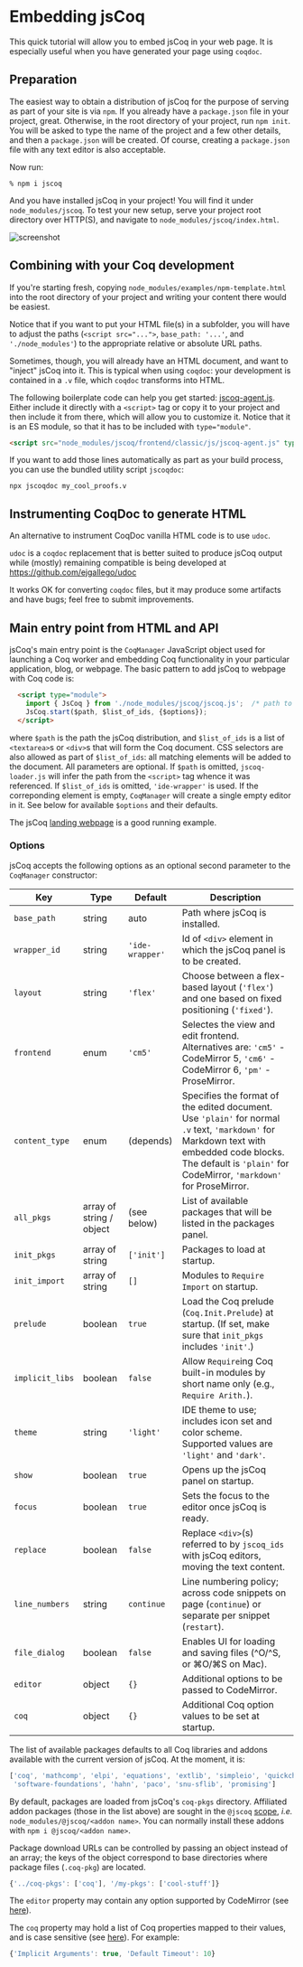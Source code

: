 # Embedding jsCoq

This quick tutorial will allow you to embed jsCoq in your web page.
It is especially useful when you have generated your page using
`coqdoc`.

## Preparation

The easiest way to obtain a distribution of jsCoq for the purpose of serving as part of your site is via `npm`.
If you already have a `package.json` file in your project, great.
Otherwise, in the root directory of your project, run `npm init`.
You will be asked to type the name of the project and a few other details, and then a `package.json` will be created.
Of course, creating a `package.json` file with any text editor is also acceptable.

Now run:
```
% npm i jscoq
```

And you have installed jsCoq in your project!
You will find it under `node_modules/jscoq`.
To test your new setup, serve your project root directory over HTTP(S), and navigate to `node_modules/jscoq/index.html`.

![screenshot](npm-landing-screenshot.png)

## Combining with your Coq development

If you're starting fresh, copying `node_modules/examples/npm-template.html` into the root directory of your project and writing your content there would be easiest.

Notice that if you want to put your HTML file(s) in a subfolder, you will have to adjust the paths (`<script src="...">`, `base_path: '...'`, and `'./node_modules'`) to the appropriate relative or absolute URL paths.

Sometimes, though, you will already have an HTML document, and want to "inject" jsCoq into it.
This is typical when using `coqdoc`:
your development is contained in a `.v` file, which `coqdoc` transforms into HTML.

The following boilerplate code can help you get started:
[jscoq-agent.js](../frontend/classic/js/jscoq-agent.js).
Either include it directly with a `<script>` tag or copy it to your
project and then include it from there, which will allow you to customize it.
Notice that it is an ES module, so that it has to be included with `type="module"`.

```html
<script src="node_modules/jscoq/frontend/classic/js/jscoq-agent.js" type="module"></script>
```

If you want to add those lines automatically as part as your build process, you can use the bundled utility script `jscoqdoc`:
```
npx jscoqdoc my_cool_proofs.v
```

## Instrumenting CoqDoc to generate HTML

An alternative to instrument CoqDoc vanilla HTML code is to use `udoc`.

`udoc` is a `coqdoc` replacement that is better suited to produce
jsCoq output while (mostly) remaining compatible is being developed at
https://github.com/ejgallego/udoc

It works OK for converting `coqdoc` files, but it may produce some
artifacts and have bugs; feel free to submit improvements.

## Main entry point from HTML and API

jsCoq's main entry point is the `CoqManager` JavaScript object used for
launching a Coq worker and embedding Coq functionality in
your particular application, blog, or webpage. The basic pattern to
add jsCoq to webpage with Coq code is:

```html
  <script type="module">
    import { JsCoq } from './node_modules/jscoq/jscoq.js';  /* path to installed package */
    JsCoq.start($path, $list_of_ids, {$options});
  </script>
```

where `$path` is the path the jsCoq distribution, and `$list_of_ids` is
a list of `<textarea>`s or `<div>`s that will form the Coq document.
CSS selectors are also allowed as part of `$list_of_ids`: all matching elements
will be added to the document.
All parameters are optional.
If `$path` is omitted, `jscoq-loader.js` will infer the path from the `<script>` tag whence it was referenced.
If `$list_of_ids` is omitted, `'ide-wrapper'` is used. If the correponding element is empty, `CoqManager` will create a single empty editor in it.
See below for available `$options` and their defaults.

The jsCoq [landing webpage](index.html) is a good running example.

### Options

jsCoq accepts the following options as an optional second parameter to
the `CoqManager` constructor:

| Key             | Type            | Default         | Description                                                                                                   |
|-----------------|-----------------|-----------------|---------------------------------------------------------------------------------------------------------------|
| `base_path`     | string          | auto            | Path where jsCoq is installed.                                                                                |
| `wrapper_id`    | string          | `'ide-wrapper'` | Id of `<div>` element in which the jsCoq panel is to be created.                                              |
| `layout`        | string          | `'flex'`        | Choose between a flex-based layout (`'flex'`) and one based on fixed positioning (`'fixed'`).                 |
| `frontend`      | enum            | `'cm5'`         | Selectes the view and edit frontend. Alternatives are: `'cm5'` - CodeMirror 5, `'cm6'` - CodeMirror 6, `'pm'` - ProseMirror.  |
| `content_type`  | enum            | (depends)       | Specifies the format of the edited document. Use `'plain'` for normal `.v` text, `'markdown'` for Markdown text with embedded code blocks. The default is `'plain'` for CodeMirror, `'markdown'` for ProseMirror. |
| `all_pkgs`      | array of string / object        | (see below)     | List of available packages that will be listed in the packages panel.                                         |
| `init_pkgs`     | array of string | `['init']`      | Packages to load at startup.                                                                                  |
| `init_import`   | array of string | `[]`            | Modules to `Require Import` on startup.                                                                       |
| `prelude`       | boolean         | `true`          | Load the Coq prelude (`Coq.Init.Prelude`) at startup. (If set, make sure that `init_pkgs` includes `'init'`.) |
| `implicit_libs` | boolean         | `false`         | Allow `Require`ing Coq built-in modules by short name only (e.g., `Require Arith.`).                          |
| `theme`         | string          | `'light'`       | IDE theme to use; includes icon set and color scheme. Supported values are `'light'` and `'dark'`.            |
| `show`          | boolean         | `true`          | Opens up the jsCoq panel on startup.                                                                          |
| `focus`         | boolean         | `true`          | Sets the focus to the editor once jsCoq is ready.                                                             |
| `replace`       | boolean         | `false`         | Replace `<div>`(s) referred to by `jscoq_ids` with jsCoq editors, moving the text content.                    |
| `line_numbers`  | string          | `continue`      | Line numbering policy; across code snippets on page (`continue`) or separate per snippet (`restart`).         |
| `file_dialog`   | boolean         | `false`         | Enables UI for loading and saving files (^O/^S, or ⌘O/⌘S on Mac).                                             |
| `editor`        | object          | `{}`            | Additional options to be passed to CodeMirror.                                                                |
| `coq`           | object          | `{}`            | Additional Coq option values to be set at startup.                                                            |

The list of available packages defaults to all Coq libraries and addons
available with the current version of jsCoq. At the moment, it is:
```js
['coq', 'mathcomp', 'elpi', 'equations', 'extlib', 'simpleio', 'quickchick', 
 'software-foundations', 'hahn', 'paco', 'snu-sflib', 'promising']
```

By default, packages are loaded from jsCoq's `coq-pkgs` directory.
Affiliated addon packages (those in the list above) are sought in the `@jscoq`
[scope](https://docs.npmjs.com/about-scopes), *i.e.* `node_modules/@jscoq/<addon name>`.
You can normally install these addons with `npm i @jscoq/<addon name>`.

Package download URLs can be controlled by passing an object instead of an array; the keys of
the object correspond to base directories where package files (`.coq-pkg`) are located.
```js
{'../coq-pkgs': ['coq'], '/my-pkgs': ['cool-stuff']}
```

The `editor` property may contain any option supported by CodeMirror
(see [here](https://codemirror.net/doc/manual.html#config)).

The `coq` property may hold a list of Coq properties mapped to their
values, and is case sensitive (see [here](https://coq.inria.fr/refman/coq-optindex.html)).
For example:
```js
{'Implicit Arguments': true, 'Default Timeout': 10}
```


